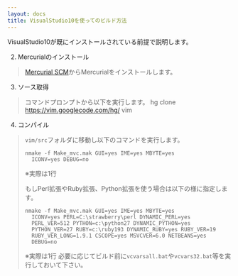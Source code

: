 ```yaml
---
layout: docs
title: VisualStudio10を使ってのビルド方法
---
```


VisualStudio10が既にインストールされている前提で説明します。

2. Mercurialのインストール
> [Mercurial SCM](http://mercurial.selenic.com/)からMercurialをインストールします。

3. ソース取得
>  コマンドプロンプトから以下を実行します。
>     hg clone https://vim.googlecode.com/hg/ vim

4. コンパイル
> `vim/src`フォルダに移動し以下のコマンドを実行します。
> 
>     nmake -f Make_mvc.mak GUI=yes IME=yes MBYTE=yes
>       ICONV=yes DEBUG=no
> 
> ※実際は1行
> 
> もしPerl拡張やRuby拡張、Python拡張を使う場合は以下の様に指定します。
> 
>     nmake -f Make_mvc.mak GUI=yes IME=yes MBYTE=yes
>       ICONV=yes PERL=C:\strawberry\perl DYNAMIC_PERL=yes
>       PERL_VER=512 PYTHON=c:\python27 DYNAMIC_PYTHON=yes
>       PYTHON_VER=27 RUBY=c:\ruby193 DYNAMIC_RUBY=yes RUBY_VER=19
>       RUBY_VER_LONG=1.9.1 CSCOPE=yes MSVCVER=6.0 NETBEANS=yes
>       DEBUG=no
> 
> ※実際は1行
> 必要に応じてビルド前に`vcvarsall.bat`や`vcvars32.bat`等を実行しておいて下さい。

